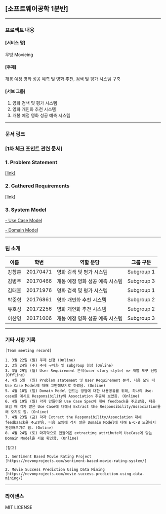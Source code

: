 ## [소프트웨어공학 1분반]
---

### 프로젝트 내용


#### [서비스 명]

무빙 Movieing

#### [주제]

 개봉 예정 영화 성공 예측 및 영화 추천, 검색 및 평가 시스템 구축


#### [서브 그룹]

 1. 영화 검색 및 평가 시스템
 2. 영화 개인화 추천 시스템
 3. 개봉 예정 영화 성공 예측 시스템

---
### 문서 링크
### <a href="https://github.com/wnsgud0428/MovieProject/tree/main/Documents/1st_checkpoint">[1차 체크 포인트 관련 문서]</a>
### 1. Problem Statement
 
<a href="https://github.com/wnsgud0428/MovieProject/blob/main/Documents/1st_checkpoint/problemstatement.pdf">[link]</a>
### 2. Gathered Requirements
<a href="https://github.com/wnsgud0428/MovieProject/blob/main/Documents/1st_checkpoint/requirement.pdf">[link]</a>

### 3. System Model


<a href="https://github.com/wnsgud0428/MovieProject/tree/main/Documents/1st_checkpoint/Usecase">- Use Case Model</a>

<a href="https://github.com/wnsgud0428/MovieProject/tree/main/Documents/1st_checkpoint/DomainModel">- Domain Model</a>

---
### 팀 소개  

|   이름  |  학번 |  역할 분담 | 그룹 구분 |
|---------|------|------------|---------------|
|  강창훈 | 20170471|영화 검색 및 평가 시스템|Subgroup 1
|  김병주 | 20170466|개봉 예정 영화 성공 예측 시스템|Subgroup 3
|  김태훈 | 20171976|영화 검색 및 평가 시스템|Subgroup 1
|  박준형 | 20176861|영화 개인화 추천 시스템|Subgroup 2
|  유호성 | 20172256|영화 개인화 추천 시스템|Subgroup 2
|  이찬영 | 20171006|개봉 예정 영화 성공 예측 시스템|Subgroup 3


---
### 기타 사항 기록
```
[Team meeting record]

1. 3월 22일 (월) 주제 선정 (Online)
2. 3월 24일 (수) 주제 구체화 및 subgroup 형성 (Online) 
3. 3월 29일 (월) User Requirement 분석(user story style) => 개발 도구 선정 (Offline)
4. 4월 5일  (월) Problem statement 및 User Requirement 분석, 다음 모임 때 Use Case Model에 대해 고민해보기로 하였음. (Online)
5. 4월 18일 (일) Domain Model 만드는 방법에 대한 내용공유를 위해, 하나의 Use-case를 예시로 Responsibility와 Association 추출해 보았음. (Online)
6. 4월 19일 (월) 각자 만들어온 Use Case Spec에 대해 feedback을 주고받음, 다음 모임 때 각자 맡은 Use Case에 대해서 Extract the Responsibility/Association을 해 오기로 함. (Online)
7. 4월 23일 (금) 각자 Extract the Responsibility/Association 대해 feedbaack을 주고받음, 다음 모임에 각자 맡은 Domain Model에 대해 E-C-B 모델까지 완성해오기로 함. (Online) 
8. 4월 24일 (토) 마지막으로 만들어온 extracting attribute와 UseCase에 맞는 Domain Model을 서로 확인함. (Online) 

[참고]

1. Sentiment Based Movie Rating Project 
[https://nevonprojects.com/sentiment-based-movie-rating-system/]
  
2. Movie Success Prediction Using Data Mining 
[https://nevonprojects.com/movie-success-prediction-using-data-mining/]
``` 
---
### 라이센스

MIT LICENSE
